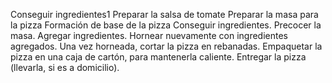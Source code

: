 Conseguir ingredientes1
Preparar la salsa de tomate
Preparar la masa para la pizza
Formación de base de la pizza
Conseguir ingredientes.
Precocer la masa.
Agregar ingredientes.
Hornear nuevamente con ingredientes agregados.
Una vez horneada, cortar la pizza en rebanadas.
Empaquetar la pizza en una caja de cartón, para mantenerla caliente.
Entregar la pizza (llevarla, si es a domicilio).